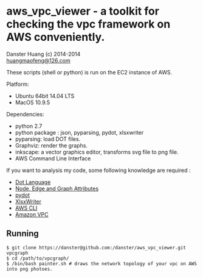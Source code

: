 aws_vpc_viewer - a toolkit for checking the vpc framework on AWS conveniently.
===================================
Danster Huang (c) 2014-2014  
huangmaofeng@126.com

These scripts (shell or python) is run on the EC2 instance of AWS.  

Platform:  

- Ubuntu 64bit 14.04 LTS
- MacOS 10.9.5

Dependencies:  

- python 2.7
- python package : json, pyparsing, pydot, xlsxwriter
- pyparsing: load DOT files.
- Graphviz: render the graphs.
- inkscape: a vector graphics editor, transforms svg file to png file. 
- AWS Command Line Interface

If you want to analysis my code, some following knowledge are required :

- [Dot Language](http://www.graphviz.org/doc/info/lang.html)
- [Node, Edge and Graph Attributes](http://www.graphviz.org/doc/info/attrs.html)
- [pydot](https://code.google.com/p/pydot/)
- [XlsxWriter](https://xlsxwriter.readthedocs.org/)
- [AWS CLI](http://docs.aws.amazon.com/cli/latest/userguide/cli-chap-getting-set-up.html#cli-signup)
- [Amazon VPC](http://aws.amazon.com/documentation/vpc/)


Running
-----------------------------------
   
    $ git clone https://danster@github.com:/danster/aws_vpc_viewer.git vpcgraph
    $ cd /path/to/vpcgraph/
    $ /bin/bash painter.sh # draws the network topology of your vpc on AWS into png photoes.

